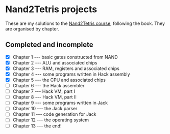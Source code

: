 # Nand2Tetris projects

These are my solutions to the [Nand2Tetris course](https://www.nand2tetris.org/), following the book. They are organised by chapter.

## Completed and incomplete

* [x] Chapter 1 --- basic gates constructed from NAND
* [x] Chapter 2 --- ALU and associated chips
* [x] Chapter 3 --- RAM, registers and associated chips
* [x] Chapter 4 --- some programs written in Hack assembly
* [x] Chapter 5 --- the CPU and associated chips
* [ ] Chapter 6 --- the Hack assembler
* [ ] Chapter 7 --- Hack VM, part I
* [ ] Chapter 8 --- Hack VM, part II
* [ ] Chapter 9 --- some programs written in Jack
* [ ] Chapter 10 --- the Jack parser
* [ ] Chapter 11 --- code generation for Jack
* [ ] Chapter 12 --- the operating system
* [ ] Chapter 13 --- the end!